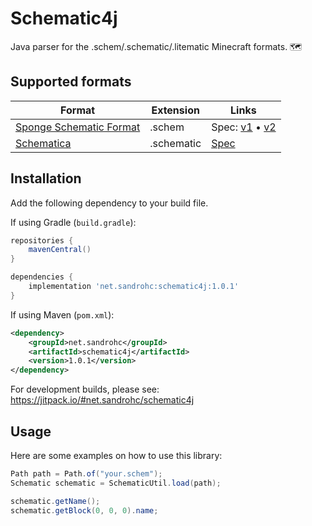 # Schematic4j

Java parser for the .schem/.schematic/.litematic Minecraft formats. 🗺

## Supported formats

| Format                            | Extension  | Links                                             |
|-----------------------------------|------------|---------------------------------------------------|
| [Sponge Schematic Format][sponge] | .schem     | Spec: [v1][sponge-spec-v1] • [v2][sponge-spec-v2] |
| [Schematica][schematica]          | .schematic | [Spec][schematica-spec]                           |

[sponge]: https://github.com/SpongePowered/Schematic-Specification
[sponge-spec-v1]: https://github.com/SpongePowered/Schematic-Specification/blob/master/versions/schematic-1.md
[sponge-spec-v2]: https://github.com/SpongePowered/Schematic-Specification/blob/master/versions/schematic-2.md
[schematica]: https://curseforge.com/minecraft/mc-mods/schematica
[schematica-spec]: https://minecraft.fandom.com/wiki/Schematic_file_format

## Installation

Add the following dependency to your build file.

If using Gradle (`build.gradle`):
```groovy
repositories {
    mavenCentral()
}

dependencies {
    implementation 'net.sandrohc:schematic4j:1.0.1'
}
```

If using Maven (`pom.xml`):
```xml
<dependency>
    <groupId>net.sandrohc</groupId>
    <artifactId>schematic4j</artifactId>
    <version>1.0.1</version>
</dependency>
```

For development builds, please see: https://jitpack.io/#net.sandrohc/schematic4j

## Usage

Here are some examples on how to use this library:

```java
Path path = Path.of("your.schem");
Schematic schematic = SchematicUtil.load(path);

schematic.getName();
schematic.getBlock(0, 0, 0).name;
```